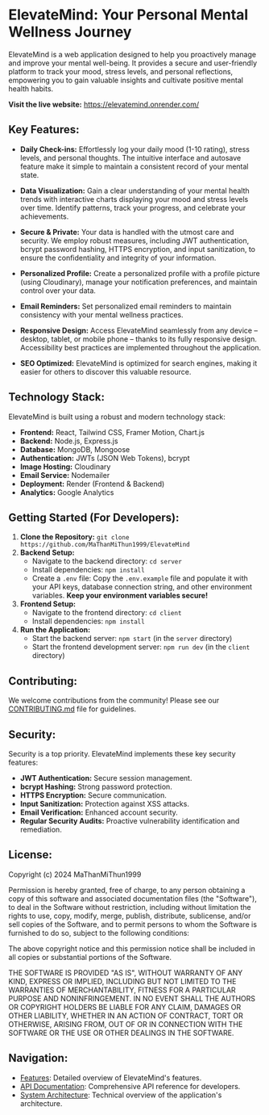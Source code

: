 # ElevateMind: Your Personal Mental Wellness Journey

ElevateMind is a web application designed to help you proactively manage and improve your mental well-being.  It provides a secure and user-friendly platform to track your mood, stress levels, and personal reflections, empowering you to gain valuable insights and cultivate positive mental health habits.

**Visit the live website:** https://elevatemind.onrender.com/


## Key Features:

* **Daily Check-ins:** Effortlessly log your daily mood (1-10 rating), stress levels, and personal thoughts.  The intuitive interface and autosave feature make it simple to maintain a consistent record of your mental state.

* **Data Visualization:**  Gain a clear understanding of your mental health trends with interactive charts displaying your mood and stress levels over time.  Identify patterns, track your progress, and celebrate your achievements.

* **Secure & Private:** Your data is handled with the utmost care and security.  We employ robust measures, including JWT authentication, bcrypt password hashing, HTTPS encryption, and input sanitization, to ensure the confidentiality and integrity of your information.

* **Personalized Profile:** Create a personalized profile with a profile picture (using Cloudinary), manage your notification preferences, and maintain control over your data.

* **Email Reminders:** Set personalized email reminders to maintain consistency with your mental wellness practices.

* **Responsive Design:** Access ElevateMind seamlessly from any device – desktop, tablet, or mobile phone – thanks to its fully responsive design.  Accessibility best practices are implemented throughout the application.

* **SEO Optimized:**  ElevateMind is optimized for search engines, making it easier for others to discover this valuable resource.


## Technology Stack:

ElevateMind is built using a robust and modern technology stack:

* **Frontend:** React, Tailwind CSS, Framer Motion, Chart.js
* **Backend:** Node.js, Express.js
* **Database:** MongoDB, Mongoose
* **Authentication:** JWTs (JSON Web Tokens), bcrypt
* **Image Hosting:** Cloudinary
* **Email Service:** Nodemailer
* **Deployment:** Render (Frontend & Backend)
* **Analytics:** Google Analytics


## Getting Started (For Developers):

1. **Clone the Repository:** `git clone https://github.com/MaThanMiThun1999/ElevateMind`
2. **Backend Setup:**
    * Navigate to the backend directory: `cd server`
    * Install dependencies: `npm install`
    * Create a `.env` file:  Copy the `.env.example` file and populate it with your API keys, database connection string, and other environment variables.  **Keep your environment variables secure!**
3. **Frontend Setup:**
    * Navigate to the frontend directory: `cd client`
    * Install dependencies: `npm install`
4. **Run the Application:**
    * Start the backend server: `npm start` (in the `server` directory)
    * Start the frontend development server: `npm run dev` (in the `client` directory)


## Contributing:

We welcome contributions from the community! Please see our [CONTRIBUTING.md](CONTRIBUTING.md) file for guidelines.


## Security:

Security is a top priority. ElevateMind implements these key security features:

* **JWT Authentication:** Secure session management.
* **bcrypt Hashing:** Strong password protection.
* **HTTPS Encryption:** Secure communication.
* **Input Sanitization:** Protection against XSS attacks.
* **Email Verification:** Enhanced account security.
* **Regular Security Audits:**  Proactive vulnerability identification and remediation.


## License:
Copyright (c) 2024 MaThanMiThun1999

Permission is hereby granted, free of charge, to any person obtaining a copy
of this software and associated documentation files (the "Software"), to deal
in the Software without restriction, including without limitation the rights
to use, copy, modify, merge, publish, distribute, sublicense, and/or sell
copies of the Software, and to permit persons to whom the Software is
furnished to do so, subject to the following conditions:

The above copyright notice and this permission notice shall be included in all
copies or substantial portions of the Software.

THE SOFTWARE IS PROVIDED "AS IS", WITHOUT WARRANTY OF ANY KIND, EXPRESS OR
IMPLIED, INCLUDING BUT NOT LIMITED TO THE WARRANTIES OF MERCHANTABILITY,
FITNESS FOR A PARTICULAR PURPOSE AND NONINFRINGEMENT. IN NO EVENT SHALL THE
AUTHORS OR COPYRIGHT HOLDERS BE LIABLE FOR ANY CLAIM, DAMAGES OR OTHER
LIABILITY, WHETHER IN AN ACTION OF CONTRACT, TORT OR OTHERWISE, ARISING FROM,
OUT OF OR IN CONNECTION WITH THE SOFTWARE OR THE USE OR OTHER DEALINGS IN THE
SOFTWARE.



## Navigation:

* [Features](./docs/Features.md):  Detailed overview of ElevateMind's features.
* [API Documentation](./docs/API.md): Comprehensive API reference for developers.
* [System Architecture](./docs/Architecture.md):  Technical overview of the application's architecture.